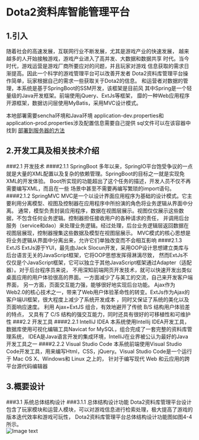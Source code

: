 Dota2资料库智能管理平台
====
## 1.引入
随着社会的高速发展，互联网行业不断发展，尤其是游戏产业的快速发展，
越来越多的人开始接触游戏，游戏产业进入了高并发、大数据和数据共享
时代。当今时代，游戏运营是游戏厂商所要应对的问题，并且玩家对游戏
信息获取的需求日渐提高。因此一个科学的游戏管理平台可以改善开发者
Dota2资料库管理平台操作简单，玩家根据自己的需求一些获取关于Dota2的信息。
和运营者对数据的管理，本系统是基于SpringBoot的SSM开发，该框架是目前风
其中Spring是一个轻量级的Java开发框架。前端使用jQuery、ExtJs等框架，
靡的一种Web应用程序开源框架，数据访问层使用MyBatis，采用MVC设计模式。

本地部署需要sencha环境和Java环境
application-dev.properties和application-prod.properties涉及配置信息需要自己提供
sql文件可以在该容器中找到
[部署到服务器的方法](https://www.cnblogs.com/Java-Starter/p/7607215.html)  

## 2.开发工具及相关技术介绍
###2.1 开发技术
####2.1.1 SpringBoot
多年以来，SpringIO平台饱受争议的一点就是大量的XML配置以及复杂的依赖管理。SpringBoot的目标之一就是实现免XML的开发体验。
Boot所实现的功能超出了这个任务的描述，开发人员不仅不再需要编写XML，而且在一些 场景中甚至不需要再编写繁琐的import语句。
####2.1.2 SpringMVC
MVC是一个以设计界面应用程序为基础的设计模式。它主要利用分离模型、视图及控制器在应用程序中所扮演的角色将业务逻辑从界面中分离。
通常，模型负责封装应用程序，数据在视图层展示。视图仅仅展示这些数据，不包含任何业务逻辑。控制器担任接收用户的各种请求的责任，
并调用后台服务（service和dao）来处理业务逻辑。经过处理，后台业务逻辑层返回数据在视图层展现，控制器搜集这些数据及模型在视图层展示。
MVC模式的核心思想是将业务逻辑从界面中分离出来，允许它们单独改变而不会相互影响
####2.1.3 ExtJS
ExtJs源于YUI，最先由Jack Slocun开发，采用OOP设计思想建立类库与后台语言无关的JavaScript框架，它将OOP思想发挥得淋漓尽致，
然而ExtJs不仅仅是个JavaScript框架，它可以独立于其他JavaScript框架通过Adapter（适配器）。对于后台程序员来说，
不用深知前端网页开发技术，就可以快速开发出类似桌面应用的用户体验很高的界面。一方面减少了与美工的交流，自己来开发客户端界面，
另一方面，页面交互能力强，能够很好地实现后台功能。
Ajax作为Web2.0的核心技术之一，带来了Web用户体验革命性的转变。ExtJs作为Ajax的客户端UI框架，很大程度上减少了系统开发成本
，同时又保证了系统的美化以及页面响应速度。 利用 Ajax+ExtJS 组合，有效地避开了传统 B/S 结构用户体验差的特点， 
又具有了 C/S 结构的强交互能力，同时还具有很好的可移植性和可维护性
###2.2 开发工具
####2.2.1 IntelliJ IDEA
本系统使用Intellij IDEA开发工具，数据库使用可视化编辑工具Navicat for MySQL，组合完成了一套完整的资料库管理系统，
IDEA是Java语言开发的集成环境，IntelliJ在业界被公认为最好的Java开发工具之一
####2.2.2 Visual Studio Code
本系统前端使用Visual Studio Code开发工具，用来编写Html，CSS，jQuery。Visual Studio Code是一个运行于 Mac OS X、Windows和 Linux 之上的，
针对于编写现代 Web 和云应用的跨平台源代码编辑器

## 3.概要设计
###3.1 系统总体结构设计
###3.1.1 总体结构设计功能
Dota2资料库管理平台设计包含了玩家模块和运营人模块，可以对游戏信息进行检索处理，极大提高了游戏的版本迭代效率和游戏可玩性，
Dota2资料库管理平台总体结构设计功能图如图4-4所示。<br>
![Image text](https://github.com/cjy513203427/Dota2_Databank/blob/master/resource/%E5%9B%BE4-4%20Dota2%E8%B5%84%E6%96%99%E5%BA%93%E7%AE%A1%E7%90%86%E5%B9%B3%E5%8F%B0%E6%80%BB%E4%BD%93%E7%BB%93%E6%9E%84%E8%AE%BE%E8%AE%A1%E5%8A%9F%E8%83%BD%E5%9B%BE.jpg)

